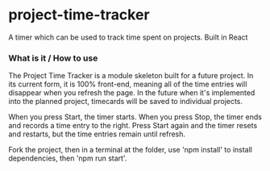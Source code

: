 # project-time-tracker
A timer which can be used to track time spent on projects. Built in React

<h3>What is it / How to use</h3>
The Project Time Tracker is a module skeleton built for a future project. In its current form, it is 100% front-end, meaning all of the time entries will disappear when you refresh the page.
In the future when it's implemented into the planned project, timecards will be saved to individual projects.

When you press Start, the timer starts. When you press Stop, the timer ends and records a time entry to the right. Press Start again and the timer resets and restarts, but the time entries remain until refresh.

Fork the project, then in a terminal at the folder, use 'npm install' to install dependencies, then 'npm run start'.  
